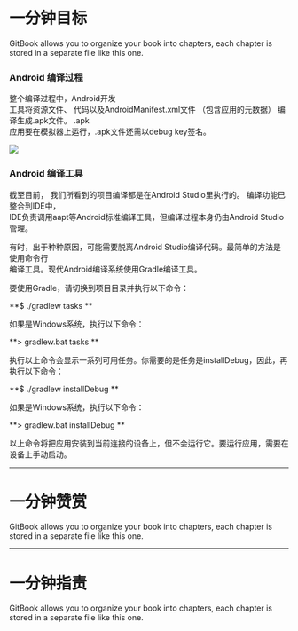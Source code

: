# 一分钟目标

GitBook allows you to organize your book into chapters, each chapter is stored in a separate file like this one.

### Android 编译过程

整个编译过程中，Android开发  
工具将资源文件、 代码以及AndroidManifest.xml文件 （包含应用的元数据） 编译生成.apk文件。 .apk  
应用要在模拟器上运行，.apk文件还需以debug key签名。

![](/assets/6$%D9Q}T0%~5RO0]N~%28L$3N.png)

### Android 编译工具

截至目前， 我们所看到的项目编译都是在Android Studio里执行的。 编译功能已整合到IDE中，  
IDE负责调用aapt等Android标准编译工具，但编译过程本身仍由Android Studio管理。

有时，出于种种原因，可能需要脱离Android Studio编译代码。最简单的方法是使用命令行  
编译工具。现代Android编译系统使用Gradle编译工具。

要使用Gradle，请切换到项目目录并执行以下命令：

**$ ./gradlew tasks  **

如果是Windows系统，执行以下命令：

**&gt; gradlew.bat tasks  **

执行以上命令会显示一系列可用任务。你需要的是任务是installDebug，因此，再执行以下命令：

**$ ./gradlew installDebug  **

如果是Windows系统，执行以下命令：

**&gt; gradlew.bat installDebug  **

以上命令将把应用安装到当前连接的设备上，但不会运行它。要运行应用，需要在设备上手动启动。

---

# 一分钟赞赏

GitBook allows you to organize your book into chapters, each chapter is stored in a separate file like this one.

---

# 一分钟指责

GitBook allows you to organize your book into chapters, each chapter is stored in a separate file like this one.

